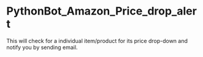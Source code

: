 # PythonBot_Amazon_Price_drop_alert
This will check for a individual item/product for its price drop-down and notify you by sending email. 
